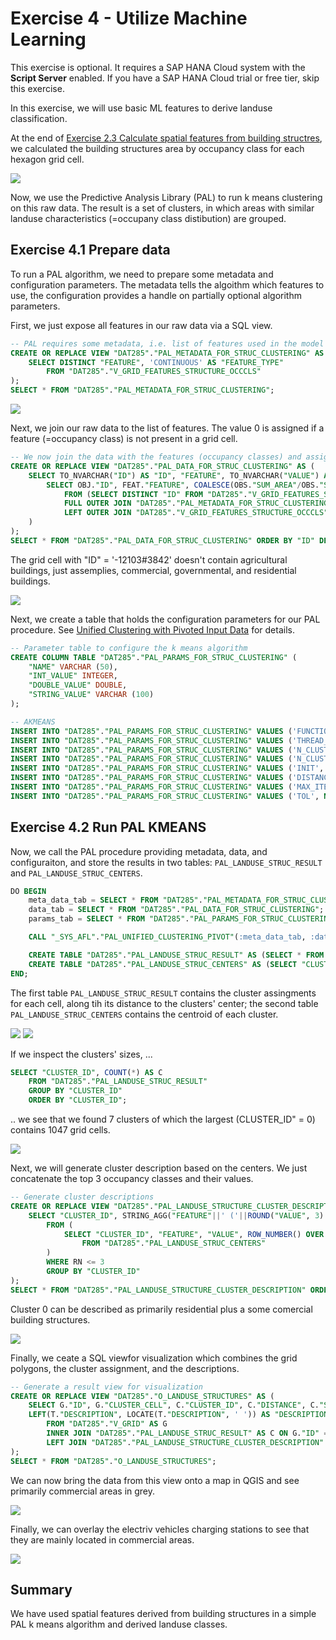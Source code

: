 # Exercise 4 - Utilize Machine Learning

This exercise is optional. It requires a SAP HANA Cloud system with the **Script Server** enabled. If you have a SAP HANA Cloud trial or free tier, skip this exercise.

In this exercise, we will use basic ML features to derive landuse classification.

At the end of [Exercise 2.3 Calculate spatial features from building structres](exercises/ex2#23), we calculated the building structures area by occupancy class for each hexagon grid cell.

![](images/ratios.png)

Now, we use the Predictive Analysis Library (PAL) to run k means clustering on this raw data. The result is a set of clusters, in which areas with similar landuse characteristics (=occupany class distibution) are grouped.



## Exercise 4.1 Prepare data<a name="41"></a>

To run a PAL algorithm, we need to prepare some metadata and configuration parameters. The metadata tells the algoithm which features to use, the configuration provides a handle on partially optional algorithm parameters.

First, we just expose all features in our raw data via a SQL view.
```SQL
-- PAL requires some metadata, i.e. list of features used in the model
CREATE OR REPLACE VIEW "DAT285"."PAL_METADATA_FOR_STRUC_CLUSTERING" AS (
	SELECT DISTINCT "FEATURE", 'CONTINUOUS' AS "FEATURE_TYPE" 
		FROM "DAT285"."V_GRID_FEATURES_STRUCTURE_OCCCLS" 
);
SELECT * FROM "DAT285"."PAL_METADATA_FOR_STRUC_CLUSTERING";
```

![](images/features.png)

Next, we join our raw data to the list of features. The value 0 is assigned if a feature (=occupancy class) is not present in a grid cell.

```SQL
-- We now join the data with the features (occupancy classes) and assign the value 0 if the class is not present
CREATE OR REPLACE VIEW "DAT285"."PAL_DATA_FOR_STRUC_CLUSTERING" AS (
	SELECT TO_NVARCHAR("ID") AS "ID", "FEATURE", TO_NVARCHAR("VALUE") AS "VALUE", 1 AS "PURPOSE" FROM (
		SELECT OBJ."ID", FEAT."FEATURE", COALESCE(OBS."SUM_AREA"/OBS."SUM_AREA_IN_CELL", 0) AS "VALUE" 
			FROM (SELECT DISTINCT "ID" FROM "DAT285"."V_GRID_FEATURES_STRUCTURE_OCCCLS") AS OBJ
			FULL OUTER JOIN "DAT285"."PAL_METADATA_FOR_STRUC_CLUSTERING" AS FEAT ON 1 = 1
			LEFT OUTER JOIN "DAT285"."V_GRID_FEATURES_STRUCTURE_OCCCLS" AS OBS ON OBJ."ID" = OBS."ID" AND FEAT."FEATURE" = OBS."FEATURE"
	)
);
SELECT * FROM "DAT285"."PAL_DATA_FOR_STRUC_CLUSTERING" ORDER BY "ID" DESC, "FEATURE";
```

The grid cell with "ID" = '-12103#3842' doesn't contain agricultural buildings, just assemplies, commercial, governmental, and residential buildings.

![](images/dataxfeatures.png)

Next, we create a table that holds the configuration parameters for our PAL procedure. See [Unified Clustering with Pivoted Input Data](https://help.sap.com/docs/hana-cloud-database/sap-hana-cloud-sap-hana-database-predictive-analysis-library/unified-clustering-with-pivoted-input-data?version=2022_3_QRC) for details.

```SQL
-- Parameter table to configure the k means algorithm
CREATE COLUMN TABLE "DAT285"."PAL_PARAMS_FOR_STRUC_CLUSTERING" (
	"NAME" VARCHAR (50),
	"INT_VALUE" INTEGER,
	"DOUBLE_VALUE" DOUBLE,
	"STRING_VALUE" VARCHAR (100)
); 

-- AKMEANS
INSERT INTO "DAT285"."PAL_PARAMS_FOR_STRUC_CLUSTERING" VALUES ('FUNCTION', NULL, NULL, 'AKMEANS');
INSERT INTO "DAT285"."PAL_PARAMS_FOR_STRUC_CLUSTERING" VALUES ('THREAD_RATIO', NULL, 1.0, NULL); 
INSERT INTO "DAT285"."PAL_PARAMS_FOR_STRUC_CLUSTERING" VALUES ('N_CLUSTERS_MIN', 2, NULL, NULL);
INSERT INTO "DAT285"."PAL_PARAMS_FOR_STRUC_CLUSTERING" VALUES ('N_CLUSTERS_MAX', 9, NULL, NULL);
INSERT INTO "DAT285"."PAL_PARAMS_FOR_STRUC_CLUSTERING" VALUES ('INIT', 4, NULL, NULL);
INSERT INTO "DAT285"."PAL_PARAMS_FOR_STRUC_CLUSTERING" VALUES ('DISTANCE_LEVEL', 2, NULL, NULL); 
INSERT INTO "DAT285"."PAL_PARAMS_FOR_STRUC_CLUSTERING" VALUES ('MAX_ITER', 100, NULL, NULL); 
INSERT INTO "DAT285"."PAL_PARAMS_FOR_STRUC_CLUSTERING" VALUES ('TOL', NULL, 1.0E-6, NULL); 
```

## Exercise 4.2 Run PAL KMEANS<a name="42"></a>

Now, we call the PAL procedure providing metadata, data, and configuraiton, and store the results in two tables: `PAL_LANDUSE_STRUC_RESULT` and `PAL_LANDUSE_STRUC_CENTERS`.

```SQL
DO BEGIN
	meta_data_tab = SELECT * FROM "DAT285"."PAL_METADATA_FOR_STRUC_CLUSTERING";
	data_tab = SELECT * FROM "DAT285"."PAL_DATA_FOR_STRUC_CLUSTERING"; 
	params_tab = SELECT * FROM "DAT285"."PAL_PARAMS_FOR_STRUC_CLUSTERING";

	CALL "_SYS_AFL"."PAL_UNIFIED_CLUSTERING_PIVOT"(:meta_data_tab, :data_tab, :params_tab, res, centers, model, stats, optparams, t1, t2);

	CREATE TABLE "DAT285"."PAL_LANDUSE_STRUC_RESULT" AS (SELECT * FROM :res);
	CREATE TABLE "DAT285"."PAL_LANDUSE_STRUC_CENTERS" AS (SELECT "CLUSTER_ID", TO_NVARCHAR("VARIABLE_NAME") AS "FEATURE", TO_DOUBLE("VALUE") AS "VALUE" FROM :centers);	
END;
```

The first table `PAL_LANDUSE_STRUC_RESULT` contains the cluster assingments for each cell, along tih its distance to the clusters' center; the second table `PAL_LANDUSE_STRUC_CENTERS` contains the centroid of each cluster.

![](images/cluster_assign.png)
![](images/cluster_centr.png)

If we inspect the clusters' sizes, ...

```SQL
SELECT "CLUSTER_ID", COUNT(*) AS C 
	FROM "DAT285"."PAL_LANDUSE_STRUC_RESULT" 
	GROUP BY "CLUSTER_ID"
	ORDER BY "CLUSTER_ID";
```

.. we see that we found 7 clusters of which the largest (CLUSTER_ID" = 0) contains 1047 grid cells.

![](images/cluster_sizes.png)

Next, we will generate cluster description based on the centers. We just concatenate the top 3 occupancy classes and their values.

```SQL
-- Generate cluster descriptions
CREATE OR REPLACE VIEW "DAT285"."PAL_LANDUSE_STRUCTURE_CLUSTER_DESCRIPTION" AS (
	SELECT "CLUSTER_ID", STRING_AGG("FEATURE"||' ('||ROUND("VALUE", 3)||')', '; ') AS "DESCRIPTION" 
		FROM (
			SELECT "CLUSTER_ID", "FEATURE", "VALUE", ROW_NUMBER() OVER (PARTITION BY "CLUSTER_ID" ORDER BY "VALUE" DESC) AS RN
				FROM "DAT285"."PAL_LANDUSE_STRUC_CENTERS"
		)
		WHERE RN <= 3
		GROUP BY "CLUSTER_ID"
);
SELECT * FROM "DAT285"."PAL_LANDUSE_STRUCTURE_CLUSTER_DESCRIPTION" ORDER BY "CLUSTER_ID";
```

Cluster 0 can be described as primarily residential plus a some comercial building structures.

![](images/center_descr.png)

Finally, we ceate a SQL viewfor visualization which combines the grid polygons, the cluster assignment, and the descriptions.

```SQL
-- Generate a result view for visualization
CREATE OR REPLACE VIEW "DAT285"."O_LANDUSE_STRUCTURES" AS (
	SELECT G."ID", G."CLUSTER_CELL", C."CLUSTER_ID", C."DISTANCE", C."SLIGHT_SILHOUETTE", T."DESCRIPTION", 
	LEFT(T."DESCRIPTION", LOCATE(T."DESCRIPTION", ' ')) AS "DESCRIPTION_SHORT"
		FROM "DAT285"."V_GRID" AS G 
		INNER JOIN "DAT285"."PAL_LANDUSE_STRUC_RESULT" AS C ON G."ID" = C."ID"
		LEFT JOIN "DAT285"."PAL_LANDUSE_STRUCTURE_CLUSTER_DESCRIPTION" AS T ON C."CLUSTER_ID" = T."CLUSTER_ID"
);
SELECT * FROM "DAT285"."O_LANDUSE_STRUCTURES";
```

We can now bring the data from this view onto a map in QGIS and see primarily commercial areas in grey.

![](images/landuse.png)

Finally, we can overlay the electriv vehicles charging stations to see that they are mainly located in commercial areas.

![](images/ev.png)

## Summary

We have used spatial features derived from building structures in a simple PAL k means algorithm and derived landuse classes.

